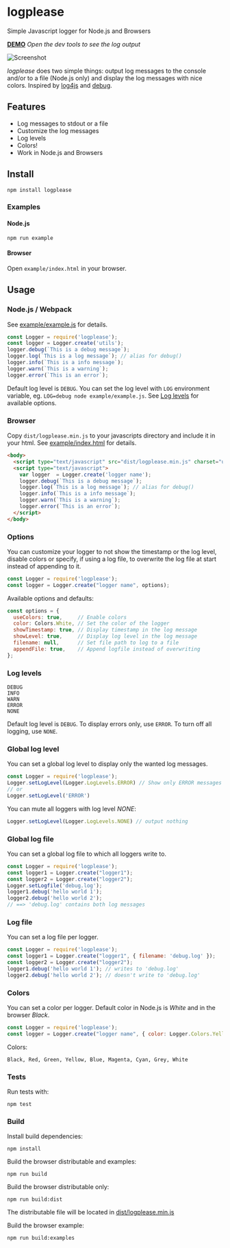 # logplease
Simple Javascript logger for Node.js and Browsers

**[DEMO](https://ipfs.io/ipfs/QmRrBe2sp9ha2xypRoz5UDXqBJUB83NcecQU3QpqBJ5hkq)** 
*Open the dev tools to see the log output*

![Screenshot](https://raw.githubusercontent.com/haadcode/logplease/master/screenshot.png)

*logplease* does two simple things: output log messages to the console and/or to a file (Node.js only) and display the log messages with nice colors. Inspired by [log4js](https://github.com/stritti/log4js) and [debug](https://github.com/visionmedia/debug).

## Features
- Log messages to stdout or a file
- Customize the log messages
- Log levels
- Colors!
- Work in Node.js and Browsers

## Install
```
npm install logplease
```

### Examples
#### Node.js
```
npm run example
```

#### Browser
Open `example/index.html` in your browser.

## Usage

### Node.js / Webpack
See [example/example.js](https://github.com/haadcode/logplease/blob/master/example/example.js) for details.

```javascript
const Logger = require('logplease');
const logger = Logger.create('utils');
logger.debug(`This is a debug message`);
logger.log(`This is a log message`); // alias for debug()
logger.info(`This is a info message`);
logger.warn(`This is a warning`);
logger.error(`This is an error`);
```

Default log level is `DEBUG`. You can set the log level with `LOG` environment variable, eg. `LOG=debug node example/example.js`. See [Log levels](#log-levels) for available options.

### Browser
Copy `dist/logplease.min.js` to your javascripts directory and include it in your html. See [example/index.html](https://github.com/haadcode/logplease/blob/master/example/index.html) for details.

```html
<body>
  <script type="text/javascript" src="dist/logplease.min.js" charset="utf-8"></script>
  <script type="text/javascript">
    var logger  = Logger.create('logger name');
    logger.debug(`This is a debug message`);
    logger.log(`This is a log message`); // alias for debug()
    logger.info(`This is a info message`);
    logger.warn(`This is a warning`);
    logger.error(`This is an error`);
  </script>
</body>
```

### Options
You can customize your logger to not show the timestamp or the log level, disable colors or specify, if using a log file, to overwrite the log file at start instead of appending to it.

```javascript
const Logger = require('logplease');
const logger = Logger.create("logger name", options);
```

Available options and defaults:
```javascript
const options = {
  useColors: true,     // Enable colors
  color: Colors.White, // Set the color of the logger
  showTimestamp: true, // Display timestamp in the log message
  showLevel: true,     // Display log level in the log message
  filename: null,      // Set file path to log to a file
  appendFile: true,    // Append logfile instead of overwriting
};
```

### Log levels
```
DEBUG
INFO
WARN
ERROR
NONE
```

Default log level is `DEBUG`. To display errors only, use `ERROR`. To turn off all logging, use `NONE`.

### Global log level
You can set a global log level to display only the wanted log messages.

```javascript
const Logger = require('logplease');
Logger.setLogLevel(Logger.LogLevels.ERROR) // Show only ERROR messages
// or
Logger.setLogLevel('ERROR')
```

You can mute all loggers with log level *NONE*:
```javascript
Logger.setLogLevel(Logger.LogLevels.NONE) // output nothing
```

### Global log file
You can set a global log file to which all loggers write to.

```javascript
const Logger = require('logplease');
const logger1 = Logger.create("logger1");
const logger2 = Logger.create("logger2");
Logger.setLogfile('debug.log');
logger1.debug('hello world 1');
logger2.debug('hello world 2');
// ==> 'debug.log' contains both log messages
```

### Log file
You can set a log file per logger.

```javascript
const Logger = require('logplease');
const logger1 = Logger.create("logger1", { filename: 'debug.log' });
const logger2 = Logger.create("logger2");
logger1.debug('hello world 1'); // writes to 'debug.log'
logger2.debug('hello world 2'); // doesn't write to 'debug.log'
```

### Colors
You can set a color per logger. Default color in Node.js is *White* and in the browser *Black*.

```javascript
const Logger = require('logplease');
const logger = Logger.create("logger name", { color: Logger.Colors.Yellow });
```

Colors:
```
Black, Red, Green, Yellow, Blue, Magenta, Cyan, Grey, White
```

### Tests
Run tests with:
```
npm test
```

### Build
Install build dependencies:
```
npm install
```

Build the browser distributable and examples:
```
npm run build
```

Build the browser distributable only:
```
npm run build:dist
```

The distributable file will be located in [dist/logplease.min.js](https://github.com/haadcode/logplease/tree/master/dist)

Build the browser example:
```
npm run build:examples
```
